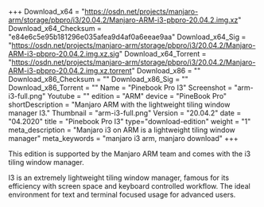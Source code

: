 +++
Download_x64 = "https://osdn.net/projects/manjaro-arm/storage/pbpro/i3/20.04.2/Manjaro-ARM-i3-pbpro-20.04.2.img.xz"
Download_x64_Checksum = "e84e6c5e95b181296e035afea9d4af0a6eeae9aa"
Download_x64_Sig = "https://osdn.net/projects/manjaro-arm/storage/pbpro/i3/20.04.2/Manjaro-ARM-i3-pbpro-20.04.2.img.xz.sig"
Download_x64_Torrent = "https://osdn.net/projects/manjaro-arm/storage/pbpro/i3/20.04.2/Manjaro-ARM-i3-pbpro-20.04.2.img.xz.torrent"
Download_x86 = ""
Download_x86_Checksum = ""
Download_x86_Sig = ""
Download_x86_Torrent = ""
Name = "Pinebook Pro I3"
Screenshot = "arm-i3-full.png"
Youtube = ""
edition = "ARM"
device = "PineBook Pro"
shortDescription = "Manjaro ARM with the lightweight tiling window manager I3."
Thumbnail = "arm-i3-full.png"
Version = "20.04.2"
date = "04.2020"
title = "Pinebook Pro I3"
type="download-edition"
weight = "1"
meta_description = "Manjaro i3 on ARM is a lightweight tiling window manager"
meta_keywords = "manjaro i3 arm, manjaro download"
+++

This edition is supported by the Manjaro ARM team and comes with the i3 tiling window manager.

I3 is an extremely lightweight tiling window manager, famous for its efficiency with screen space and keyboard controlled workflow. The ideal environment for text and terminal focused usage for advanced users.
